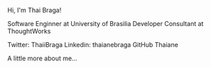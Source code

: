 Hi, I'm Thai Braga! 


Software Enginner at University of Brasilia
Developer Consultant at ThoughtWorks

Twitter: ThaiiBraga Linkedin: thaianebraga GitHub Thaiane

 A little more about me...
